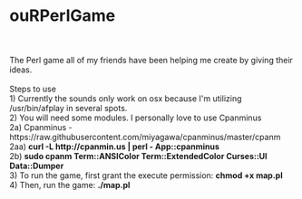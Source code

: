 ouRPerlGame
===========
<br>
<br>
The Perl game all of my friends have been helping me create by giving their ideas.
<br>
<br>
Steps to use
<br>
1) Currently the sounds only work on osx because I'm utilizing /usr/bin/afplay in several spots.
<br>
2) You will need some modules. I personally love to use Cpanminus
<br>
2a) Cpanminus - https://raw.githubusercontent.com/miyagawa/cpanminus/master/cpanm
<br>
2aa) <b>curl -L http://cpanmin.us | perl - App::cpanminus</b>
<br>
2b) <b>sudo cpanm Term::ANSIColor Term::ExtendedColor Curses::UI Data::Dumper</b>
<br>
3) To run the game, first grant the execute permission:  <b>chmod +x map.pl</b>
<br>
4) Then, run the game: <b>./map.pl<b>
<br>
